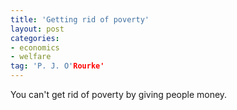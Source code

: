 ```yaml
---
title: 'Getting rid of poverty'
layout: post
categories:
- economics
- welfare
tag: 'P. J. O'Rourke'
---
```


You can't get rid of poverty by giving people money.